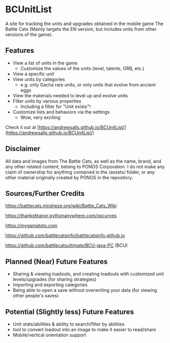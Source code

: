 # BCUnitList

A site for tracking the units and upgrades obtained in the mobile game The Battle Cats (Mainly targets the EN version, but includes units from other versions of the game).

## Features

- View a list of units in the game
  - Customize the values of the units (level, talents, ORB, etc.)
- View a specific unit
- View units by categories
  - e.g. only Gacha rare units, or only units that evolve from ancient eggs
- View the materials needed to level up and evolve units
- Filter units by various properties
  - Including a filter for "Unit exists"!
- Customize lists and behaviors via the settings
  - Wow, very exciting

Check it out at [https://andrewsalls.github.io/BCUnitList/](https://andrewsalls.github.io/BCUnitList/)

## Disclaimer

All data and images from The Battle Cats, as well as the name, brand, and any other related content, belong to PONOS Corporation. I do not make any claim of ownership for anything contained in the /assets/ folder, or any other material originally created by PONOS in the repository.

## Sources/Further Credits

<https://battlecats.miraheze.org/wiki/Battle_Cats_Wiki>

<https://thanksfeanor.pythonanywhere.com/xpcurves>

<https://mygamatoto.com>

<https://github.com/battlecatsinfo/battlecatsinfo.github.io>

<https://github.com/battlecatsultimate/BCU-java-PC> (BCU)

## Planned (Near) Future Features

- Sharing & viewing loadouts, and creating loadouts with customized unit levels/upgrades (for sharing strategies)
- Importing and exporting categories
- Being able to open a save without overwriting your data (for viewing other people's saves)

## Potential (Slightly less) Future Features

- Unit stats/abilities & ability to search/filter by abilities
- tool to convert loadout into an image to make it easier to read/share
- Mobile/vertical orientation support
